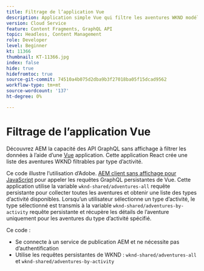 ```yaml
---
title: Filtrage de l’application Vue
description: Application simple Vue qui filtre les aventures WKND modélisées à l’aide de fragments de contenu.
version: Cloud Service
feature: Content Fragments, GraphQL API
topic: Headless, Content Management
role: Developer
level: Beginner
kt: 11366
thumbnail: KT-11366.jpg
index: false
hide: true
hidefromtoc: true
source-git-commit: 74510a4b075d2dba9b3f27018ba05f15dcad9562
workflow-type: tm+mt
source-wordcount: '137'
ht-degree: 0%

---
```



# Filtrage de l’application Vue

Découvrez AEM la capacité des API GraphQL sans affichage à filtrer les données à l’aide d’une [Vue](https://vuejs.org/) application. Cette application React crée une liste des aventures WKND filtrables par type d’activité.

Ce code illustre l’utilisation d’Adobe. [AEM client sans affichage pour JavaScript](https://github.com/adobe/aem-headless-client-js/blob/main/api-reference.md) pour appeler les requêtes GraphQL persistantes de Vue. Cette application utilise la variable `wknd-shared/adventures-all` requête persistante pour collecter toutes les aventures et obtenir une liste des types d’activité disponibles. Lorsqu’un utilisateur sélectionne un type d’activité, le type sélectionné est transmis à la variable `wknd-shared/adventures-by-activity` requête persistante et récupère les détails de l’aventure uniquement pour les aventures du type d’activité spécifié.

Ce code :

+ Se connecte à un service de publication AEM et ne nécessite pas d’authentification
+ Utilise les requêtes persistantes de WKND : `wknd-shared/adventures-all` et `wknd-shared/adventures-by-activity`

